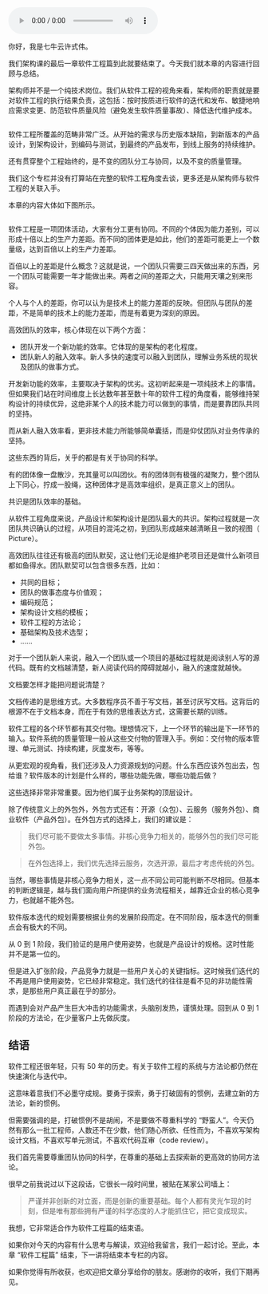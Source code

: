 <audio title="77 _ 软件工程篇：回顾与总结" src="https://static001.geekbang.org/resource/audio/4d/f9/4d7425f5b60bfb589871eed560ed15f9.mp3" controls="controls"></audio> 
<p>你好，我是七牛云许式伟。</p><p>我们架构课的最后一章软件工程篇到此就要结束了。今天我们就本章的内容进行回顾与总结。</p><p>架构师并不是一个纯技术岗位。我们从软件工程的视角来看，架构师的职责就是要对软件工程的执行结果负责，这包括：按时按质进行软件的迭代和发布、敏捷地响应需求变更、防范软件质量风险（避免发生软件质量事故）、降低迭代维护成本。</p><p><img src="https://static001.geekbang.org/resource/image/b8/0e/b86b9e0e6c9185e6993e7cc90175980e.png" alt=""></p><p>软件工程所覆盖的范畴非常广泛。从开始的需求与历史版本缺陷，到新版本的产品设计，到架构设计，到编码与测试，到最终的产品发布，到线上服务的持续维护。</p><p>还有贯穿整个工程始终的，是不变的团队分工与协同，以及不变的质量管理。</p><p>我们这个专栏并没有打算站在完整的软件工程角度去谈，更多还是从架构师与软件工程的关联入手。</p><p>本章的内容大体如下图所示。</p><p><img src="https://static001.geekbang.org/resource/image/c1/0e/c154a572ef5bf03f169b05e8bd13030e.png" alt=""></p><p>软件工程是一项团体活动，大家有分工更有协同。不同的个体因为能力差别，可以形成十倍以上的生产力差距。而不同的团体更是如此，他们的差距可能更上一个数量级，达到百倍以上的生产力差距。</p><p>百倍以上的差距是什么概念？这就是说，一个团队只需要三四天做出来的东西，另一个团队可能需要一年才能做出来。两者之间的差距之大，只能用天壤之别来形容。</p><p>个人与个人的差距，你可以认为是技术上的能力差距的反映。但团队与团队的差距，不是简单的技术上的能力差距，而是有着更为深刻的原因。</p><!-- [[[read_end]]] --><p>高效团队的效率，核心体现在以下两个方面：</p><ul>
<li>团队开发一个新功能的效率。它体现的是架构的老化程度。</li>
<li>团队新人的融入效率。新人多快的速度可以融入到团队，理解业务系统的现状及团队的做事方式。</li>
</ul><p>开发新功能的效率，主要取决于架构的优劣。这初听起来是一项纯技术上的事情。但如果我们站在时间维度上长达数年甚至数十年的软件工程的角度看，能够维持架构设计的持续优异，这绝非某个人的技术能力可以做到的事情，而是要靠团队共同的坚持。</p><p>而从新人融入效率看，更非技术能力所能够简单囊括，而是仰仗团队对业务传承的坚持。</p><p>这些东西的背后，关乎的都是有关于协同的科学。</p><p>有的团体像一盘散沙，充其量可以叫团伙。有的团体则有极强的凝聚力，整个团队上下同心，拧成一股绳，这种团体才是高效率组织，是真正意义上的团队。</p><p>共识是团队效率的基础。</p><p>从软件工程角度来说，产品设计和架构设计是团队最大的共识。架构过程就是一次团队共识确认的过程，从项目的混沌之初，到团队形成越来越清晰且一致的视图（ Picture）。</p><p>高效团队往往还有极高的团队默契，这让他们无论是维护老项目还是做什么新项目都如鱼得水。团队默契可以包含很多东西，比如：</p><ul>
<li>共同的目标；</li>
<li>团队的做事态度与价值观；</li>
<li>编码规范；</li>
<li>架构设计文档的模板；</li>
<li>软件工程的方法论；</li>
<li>基础架构及技术选型；</li>
<li>……</li>
</ul><p>对于一个团队新人来说，融入一个团队或一个项目的基础过程就是阅读别人写的源代码。既有的文档越清楚，新人阅读代码的障碍就越小，融入的速度就越快。</p><p>文档要怎样才能把问题说清楚？</p><p>文档传递的是思维方式。大多数程序员不善于写文档，甚至讨厌写文档。这背后的根源不在于文档本身，而在于有效的思维表达方式，这需要长期的训练。</p><p>软件工程的各个环节都有其交付物。理想情况下，上一个环节的输出是下一环节的输入。软件系统的质量管理一般从这些交付物的管理入手。例如：交付物的版本管理、单元测试、持续构建，灰度发布，等等。</p><p>从更宏观的视角看，我们还涉及人力资源规划的问题。什么东西应该外包出去，包给谁？软件版本的计划是什么样的，哪些功能先做，哪些功能后做？</p><p>这些选择非常非常重要。因为他们属于业务架构的顶层设计。</p><p>除了传统意义上的外包外，外包方式还有：开源（众包）、云服务（服务外包）、商业软件（产品外包）。在外包方式的选择上，我们的建议是：</p><blockquote>
<p>我们尽可能不要做太多事情。非核心竞争力相关的，能够外包的我们尽可能外包。</p>
</blockquote><blockquote>
<p>在外包选择上，我们优先选择云服务，次选开源，最后才考虑传统的外包。</p>
</blockquote><p>当然，哪些事情是非核心竞争力相关，这一点不同公司可能判断不尽相同。但基本的判断逻辑是，越与我们面向用户所提供的业务流程相关，越靠近企业的核心竞争力，也就越不能外包。</p><p>软件版本迭代的规划需要根据业务的发展阶段而定。在不同阶段，版本迭代的侧重点会有极大的不同。</p><p>从 0 到 1 阶段，我们验证的是用户使用姿势，也就是产品设计的规格。这时性能并不是第一位的。</p><p>但是进入扩张阶段，产品竞争力就是一些用户关心的关键指标。这时候我们迭代的不再是用户使用姿势，它已经非常稳定。我们迭代的往往是看不见的非功能性需求，是那些用户真正最在乎的部分。</p><p>而遇到会对产品产生巨大冲击的功能需求，头脑别发热，谨慎处理。回到从 0 到 1 阶段的方法论，在少量客户上先做灰度。</p><h2>结语</h2><p>软件工程还很年轻，只有 50 年的历史。有关于软件工程的系统与方法论都仍然在快速演化与迭代中。</p><p>这意味着意我们不必墨守成规。要勇于探索，勇于打破固有的惯例，去建立新的方法论，新的惯例。</p><p>但需要强调的是，打破惯例不是胡闹，不是要做不尊重科学的 “野蛮人”。今天仍然有那么一批工程师，人数还不在少数，他们随心所欲、任性而为，不喜欢写架构设计文档，不喜欢写单元测试，不喜欢代码互审（code review）。</p><p>我们首先需要尊重团队协同的科学，在尊重的基础上去探索新的更高效的协同方法论。</p><p>很早之前我说过以下这段话，它很长一段时间里，被贴在某家公司墙上：</p><blockquote>
<p>严谨并非创新的对立面，而是创新的重要基础。每个人都有灵光乍现的时刻，但是唯有那些拥有严谨的科学态度的人才能抓住它，把它变成现实。</p>
</blockquote><p>我想，它非常适合作为软件工程篇的结束语。</p><p>如果你对今天的内容有什么思考与解读，欢迎给我留言，我们一起讨论。至此，本章 “软件工程篇” 结束，下一讲将结束本专栏的内容。</p><p>如果你觉得有所收获，也欢迎把文章分享给你的朋友。感谢你的收听，我们下期再见。</p>